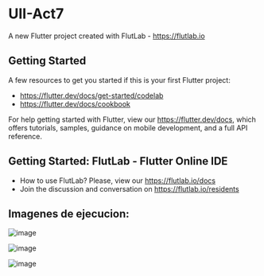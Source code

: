 # UII-Act7

A new Flutter project created with FlutLab - https://flutlab.io

## Getting Started

A few resources to get you started if this is your first Flutter project:

- https://flutter.dev/docs/get-started/codelab
- https://flutter.dev/docs/cookbook

For help getting started with Flutter, view our
https://flutter.dev/docs, which offers tutorials,
samples, guidance on mobile development, and a full API reference.

## Getting Started: FlutLab - Flutter Online IDE

- How to use FlutLab? Please, view our https://flutlab.io/docs
- Join the discussion and conversation on https://flutlab.io/residents

## Imagenes de ejecucion:

![image](https://github.com/JorgeMeza123/UII-Act7/assets/143548420/4e8ee66d-0f60-43f1-8c53-2c4be09c3096)

![image](https://github.com/JorgeMeza123/UII-Act7/assets/143548420/7d9fce52-cd4b-4dc0-b7c8-c2df36edc0d8)

![image](https://github.com/JorgeMeza123/UII-Act7/assets/143548420/2c4efe69-361c-4e85-a65d-4f90ced442b5)



